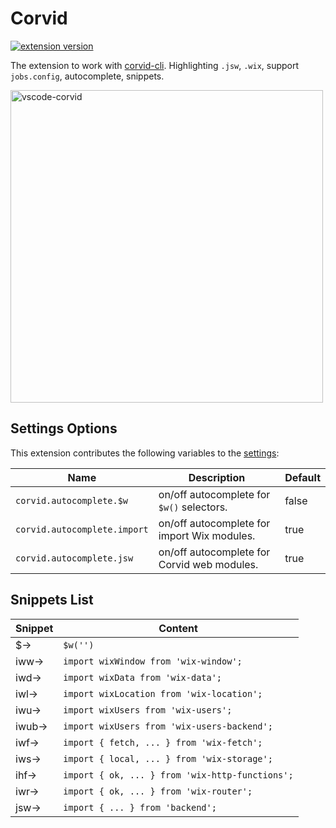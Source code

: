 # Corvid

[![extension version](https://vsmarketplacebadge.apphb.com/version/shoonia.vscode-corvid.svg)](https://marketplace.visualstudio.com/items?itemName=shoonia.vscode-corvid)

The extension to work with [corvid-cli](https://github.com/wix-incubator/corvid). Highlighting `.jsw`, `.wix`, support `jobs.config`, autocomplete, snippets.

<img src="https://raw.githubusercontent.com/shoonia/vscode-corvid/prod/icons/exemple-1.png" alt="vscode-corvid" width="500" />

## Settings Options
This extension contributes the following variables to the [settings](https://code.visualstudio.com/docs/getstarted/settings):

| Name                         | Description                                 | Default
| ---------------------------  | ------------------------------------------- | ------- |
| `corvid.autocomplete.$w`     | on/off autocomplete for `$w()` selectors.   | false
| `corvid.autocomplete.import` | on/off autocomplete for import Wix modules. | true
| `corvid.autocomplete.jsw`    | on/off autocomplete for Corvid web modules. | true

## Snippets List

| Snippet | Content
| ------- | --------------------------------------------- |
| $→      | `$w('')`
| iww→    | `import wixWindow from 'wix-window';`
| iwd→    | `import wixData from 'wix-data';`
| iwl→    | `import wixLocation from 'wix-location';`
| iwu→    | `import wixUsers from 'wix-users';`
| iwub→   | `import wixUsers from 'wix-users-backend';`
| iwf→    | `import { fetch, ... } from 'wix-fetch';`
| iws→    | `import { local, ... } from 'wix-storage';`
| ihf→    | `import { ok, ... } from 'wix-http-functions';`
| iwr→    | `import { ok, ... } from 'wix-router';`
| jsw→    | `import { ... } from 'backend';`
